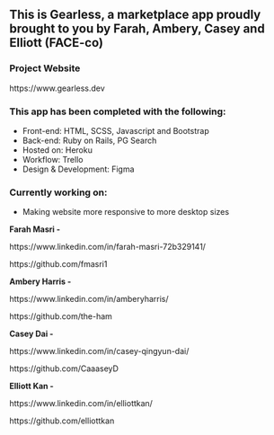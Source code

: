 <h2>This is Gearless, a marketplace app proudly brought to you by Farah, Ambery, Casey and Elliott (FACE-co)</h2>

<h3>Project Website</h3>
https://www.gearless.dev


<h3>This app has been completed with the following:</h3>
<ul>
<li>Front-end: HTML, SCSS, Javascript and Bootstrap</li>
<li>Back-end: Ruby on Rails, PG Search</li>
<li>Hosted on: Heroku</li>
<li>Workflow: Trello</li>
<li>Design & Development: Figma</li>
</ul>

<h3>Currently working on:</h3>
<ul>
<li>Making website more responsive to more desktop sizes</li>
</ul>

<strong> Farah Masri - </strong>
<p>https://www.linkedin.com/in/farah-masri-72b329141/ </p>
<p>https://github.com/fmasri1 </p>

<strong> Ambery Harris - </strong>
<p>https://www.linkedin.com/in/amberyharris/ </p>
<p>https://github.com/the-ham </p>

<strong> Casey Dai - </strong>
<p>https://www.linkedin.com/in/casey-qingyun-dai/ </p>
<p>https://github.com/CaaaseyD </p>


<strong> Elliott Kan - </strong>
<p>https://www.linkedin.com/in/elliottkan/ </p>
<p>https://github.com/elliottkan </p>
